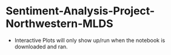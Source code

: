 # Sentiment-Analysis-Project-Northwestern-MLDS
- Interactive Plots will only show up/run when the notebook is downloaded and ran.
